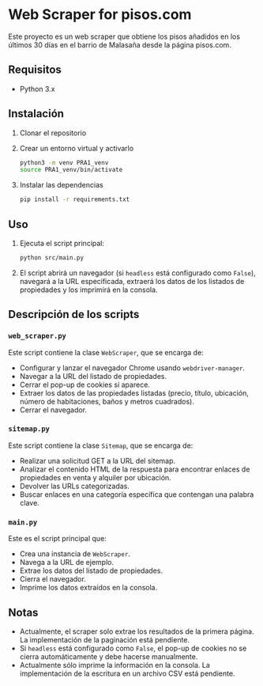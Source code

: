 # Web Scraper for pisos.com

Este proyecto es un web scraper que obtiene los pisos añadidos en los últimos 30 días en el barrio de Malasaña desde la página pisos.com.

## Requisitos

- Python 3.x

## Instalación

1. Clonar el repositorio

2. Crear un entorno virtual y activarlo
    
    ```bash
    python3 -m venv PRA1_venv
    source PRA1_venv/bin/activate
    ```

3. Instalar las dependencias

    ```bash
    pip install -r requirements.txt
    ```

## Uso

1. Ejecuta el script principal:
    ```bash
    python src/main.py
    ```

2. El script abrirá un navegador (si `headless` está configurado como `False`), navegará a la URL especificada, extraerá los datos de los listados de propiedades y los imprimirá en la consola.

## Descripción de los scripts

### `web_scraper.py`

Este script contiene la clase `WebScraper`, que se encarga de:

- Configurar y lanzar el navegador Chrome usando `webdriver-manager`.
- Navegar a la URL del listado de propiedades.
- Cerrar el pop-up de cookies si aparece.
- Extraer los datos de las propiedades listadas (precio, título, ubicación, número de habitaciones, baños y metros cuadrados).
- Cerrar el navegador.

### `sitemap.py`

Este script contiene la clase `Sitemap`, que se encarga de:

- Realizar una solicitud GET a la URL del sitemap.
- Analizar el contenido HTML de la respuesta para encontrar enlaces de propiedades en venta y alquiler por ubicación.
- Devolver las URLs categorizadas.
- Buscar enlaces en una categoría específica que contengan una palabra clave.

### `main.py`

Este es el script principal que:

- Crea una instancia de `WebScraper`.
- Navega a la URL de ejemplo.
- Extrae los datos del listado de propiedades.
- Cierra el navegador.
- Imprime los datos extraídos en la consola.

## Notas

- Actualmente, el scraper solo extrae los resultados de la primera página. La implementación de la paginación está pendiente.
- Si `headless` está configurado como `False`, el pop-up de cookies no se cierra automáticamente y debe hacerse manualmente.
- Actualmente sólo imprime la información en la consola. La implementación de la escritura en un archivo CSV está pendiente.


